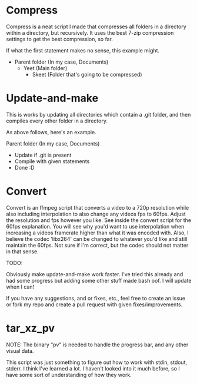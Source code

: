 
# Compress

Compress is a neat script I made that compresses all folders in a directory within a directory, but recursively. It uses the best 7-zip compression settings to get the best compression, so far.

If what the first statement makes no sense, this example might.

- Parent folder (In my case, Documents)
	- Yeet (Main folder)
		- Skeet (Folder that's going to be compressed)

# Update-and-make

This is works by updating all directories which contain a .git folder, and then compiles every other folder in a directory.

As above follows, here's an example.

Parent folder (In my case, Documents)

 - Update if .git is present
 - Compile with given statements
 - Done :D


# Convert

Convert is an ffmpeg script that converts a video to a 720p resolution while also including interpolation to also change any videos fps to 60fps. Adjust the resolution and fps however you like.
See inside the convert script for the 60fps explanation. You will see why you'd want to use interpolation when increasing a videos framerate higher than what it was encoded with.
Also, I believe the codec 'libx264' can be changed to whatever you'd like and still maintain the 60fps. Not sure if I'm correct, but the codec should not matter in that sense.

TODO:

Obviously make update-and-make work faster. I've tried this already and had some progress but adding some other stuff made bash oof. I will update when I can!

If you have any suggestions, and or fixes, etc., feel free to create an issue or fork my repo and create a pull request with given fixes/improvements.

# tar_xz_pv

NOTE: The binary "pv" is needed to handle the progress bar, and any other visual data.

This script was just something to figure out how to work with stdin, stdout,
stderr. I think I've learned a lot. I haven't looked into it much before, so I
have some sort of understanding of how they work.


